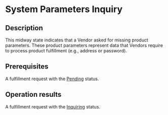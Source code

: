 # System Parameters Inquiry
## Description
This midway state indicates that a Vendor asked for missing product parameters. These product parameters represent data that Vendors require to process product fulfillment (e.g., address or password). 
## Prerequisites
A fulfillment request with the [Pending](s-b-pending.html) status.
## Operation results
A fulfillment request with the [Inquiring](s-d-inquiring.html) status.